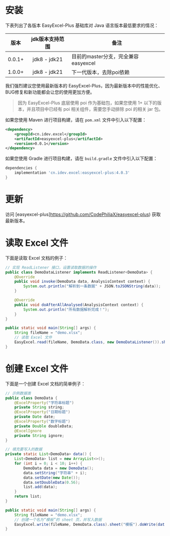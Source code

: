 # 安装

下表列出了各版本 EasyExcel-Plus 基础库对 Java 语言版本最低要求的情况：

| 版本   | jdk版本支持范围 | 备注                             |
|--------|:---------------:|----------------------------------|
| 0.0.1+ | jdk8 - jdk21     | 目前的master分支，完全兼容easyexcel |
| 1.0.0+ | jdk8 - jdk21     | 下一代版本，去除poi依赖            |

我们强烈建议您使用最新版本的 EasyExcel-Plus，因为最新版本中的性能优化、BUG修复和新功能都会让您的使用更加方便。

> 因为 EasyExcel-Plus 底层使用 poi 作为基础包，如果您使用 1+ 以下的版本，并且项目中已经有 poi 相关组件，需要您手动排除 poi 的相关 jar 包。

如果您使用 Maven 进行项目构建，请在 `pom.xml` 文件中引入以下配置：
```xml
<dependency>
    <groupId>cn.idev.excel</groupId>
    <artifactId>easyexcel-plus</artifactId>
    <version>0.0.1</version>
</dependency>
```

如果您使用 Gradle 进行项目构建，请在 `build.gradle` 文件中引入以下配置：
```gradle
dependencies {
    implementation 'cn.idev.excel:easyexcel-plus:4.0.3'
}
```

# 更新

访问 [easyexcel-plus]https://github.com/CodePhiliaX/easyexcel-plus) 获取最新版本。


# 读取 Excel 文件

下面是读取 Excel 文档的例子：
```java
// 实现 ReadListener 接口，设置读取数据的操作
public class DemoDataListener implements ReadListener<DemoData> {
    @Override
    public void invoke(DemoData data, AnalysisContext context) {
        System.out.println("解析到一条数据" + JSON.toJSONString(data));
    }

    @Override
    public void doAfterAllAnalysed(AnalysisContext context) {
        System.out.println("所有数据解析完成！");
    }
}

public static void main(String[] args) {
    String fileName = "demo.xlsx";
    // 读取 Excel 文件
    EasyExcel.read(fileName, DemoData.class, new DemoDataListener()).sheet().doRead();
}
```

# 创建 Excel 文件

下面是一个创建 Excel 文档的简单例子：
```java
// 示例数据类
public class DemoData {
    @ExcelProperty("字符串标题")
    private String string;
    @ExcelProperty("日期标题")
    private Date date;
    @ExcelProperty("数字标题")
    private Double doubleData;
    @ExcelIgnore
    private String ignore;
}

// 填充要写入的数据
private static List<DemoData> data() {
    List<DemoData> list = new ArrayList<>();
    for (int i = 0; i < 10; i++) {
        DemoData data = new DemoData();
        data.setString("字符串" + i);
        data.setDate(new Date());
        data.setDoubleData(0.56);
        list.add(data);
    }
    return list;
}

public static void main(String[] args) {
    String fileName = "demo.xlsx";
    // 创建一个名为“模板”的 sheet 页，并写入数据
    EasyExcel.write(fileName, DemoData.class).sheet("模板").doWrite(data());
}
```